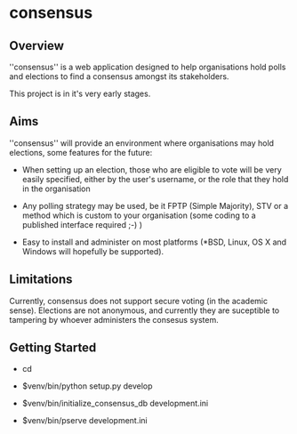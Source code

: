 consensus 
=========

Overview
--------

''consensus'' is a web application designed to help organisations hold polls 
and elections to find a consensus amongst its stakeholders.

This project is in it's very early stages.

Aims
----

''consensus'' will provide an environment where organisations may hold 
elections, some features for the future:

  * When setting up an election, those who are eligible to vote will be very 
    easily specified, either by the user's username, or the role that they hold
    in the organisation

  * Any polling strategy may be used, be it FPTP (Simple Majority), STV or a
    method which is custom to your organisation (some coding to a published 
    interface required ;-) )

  * Easy to install and administer on most platforms (\*BSD, Linux, OS X and 
    Windows will hopefully be supported).
    
Limitations
-----------

Currently, consensus does not support secure voting (in the academic sense). 
Elections are not anonymous, and currently they are suceptible to tampering by
whoever administers the consesus system.

Getting Started
---------------

- cd <directory containing this file>

- $venv/bin/python setup.py develop

- $venv/bin/initialize_consensus_db development.ini

- $venv/bin/pserve development.ini

